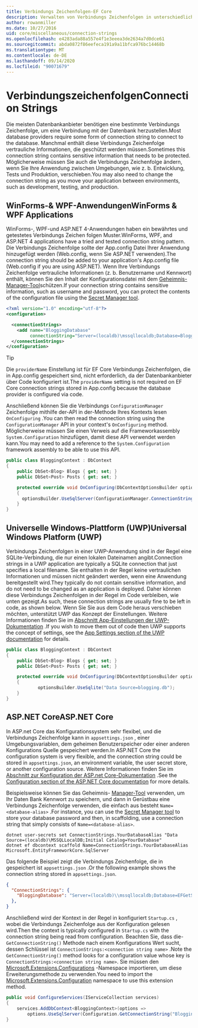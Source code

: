 ```yaml
---
title: Verbindungs Zeichenfolgen-EF Core
description: Verwalten von Verbindungs Zeichenfolgen in unterschiedlichen Umgebungen mit Entity Framework Core
author: rowanmiller
ms.date: 10/27/2016
uid: core/miscellaneous/connection-strings
ms.openlocfilehash: e4283ada88a557e4f1e3eeea3de2634a7d0dce61
ms.sourcegitcommit: abda0872f86eefeca191a9a11bfca976bc14468b
ms.translationtype: MT
ms.contentlocale: de-DE
ms.lasthandoff: 09/14/2020
ms.locfileid: "90071679"
---
```

# <a name="connection-strings"></a><span data-ttu-id="dd7fd-103">Verbindungszeichenfolgen</span><span class="sxs-lookup"><span data-stu-id="dd7fd-103">Connection Strings</span></span>

<span data-ttu-id="dd7fd-104">Die meisten Datenbankanbieter benötigen eine bestimmte Verbindungs Zeichenfolge, um eine Verbindung mit der Datenbank herzustellen.</span><span class="sxs-lookup"><span data-stu-id="dd7fd-104">Most database providers require some form of connection string to connect to the database.</span></span> <span data-ttu-id="dd7fd-105">Manchmal enthält diese Verbindungs Zeichenfolge vertrauliche Informationen, die geschützt werden müssen.</span><span class="sxs-lookup"><span data-stu-id="dd7fd-105">Sometimes this connection string contains sensitive information that needs to be protected.</span></span> <span data-ttu-id="dd7fd-106">Möglicherweise müssen Sie auch die Verbindungs Zeichenfolge ändern, wenn Sie Ihre Anwendung zwischen Umgebungen, wie z. b. Entwicklung, Tests und Produktion, verschieben.</span><span class="sxs-lookup"><span data-stu-id="dd7fd-106">You may also need to change the connection string as you move your application between environments, such as development, testing, and production.</span></span>

## <a name="winforms--wpf-applications"></a><span data-ttu-id="dd7fd-107">WinForms-& WPF-Anwendungen</span><span class="sxs-lookup"><span data-stu-id="dd7fd-107">WinForms & WPF Applications</span></span>

<span data-ttu-id="dd7fd-108">WinForms-, WPF-und ASP.NET 4-Anwendungen haben ein bewährtes und getestetes Verbindungs Zeichen folgen Muster.</span><span class="sxs-lookup"><span data-stu-id="dd7fd-108">WinForms, WPF, and ASP.NET 4 applications have a tried and tested connection string pattern.</span></span> <span data-ttu-id="dd7fd-109">Die Verbindungs Zeichenfolge sollte der App.config Datei Ihrer Anwendung hinzugefügt werden (Web.config, wenn Sie ASP.NET verwenden).</span><span class="sxs-lookup"><span data-stu-id="dd7fd-109">The connection string should be added to your application's App.config file (Web.config if you are using ASP.NET).</span></span> <span data-ttu-id="dd7fd-110">Wenn Ihre Verbindungs Zeichenfolge vertrauliche Informationen (z. b. Benutzername und Kennwort) enthält, können Sie den Inhalt der Konfigurationsdatei mit dem [Geheimnis-Manager-Tool](/aspnet/core/security/app-secrets#secret-manager)schützen.</span><span class="sxs-lookup"><span data-stu-id="dd7fd-110">If your connection string contains sensitive information, such as username and password, you can protect the contents of the configuration file using the [Secret Manager tool](/aspnet/core/security/app-secrets#secret-manager).</span></span>

``` xml
<?xml version="1.0" encoding="utf-8"?>
<configuration>

  <connectionStrings>
    <add name="BloggingDatabase"
         connectionString="Server=(localdb)\mssqllocaldb;Database=Blogging;Trusted_Connection=True;" />
  </connectionStrings>
</configuration>
```

> [!TIP]  
> <span data-ttu-id="dd7fd-111">Die `providerName` Einstellung ist für EF Core Verbindungs Zeichenfolgen, die in App.config gespeichert sind, nicht erforderlich, da der Datenbankanbieter über Code konfiguriert ist.</span><span class="sxs-lookup"><span data-stu-id="dd7fd-111">The `providerName` setting is not required on EF Core connection strings stored in App.config because the database provider is configured via code.</span></span>

<span data-ttu-id="dd7fd-112">Anschließend können Sie die Verbindungs `ConfigurationManager` Zeichenfolge mithilfe der-API in der-Methode Ihres Kontexts lesen `OnConfiguring` .</span><span class="sxs-lookup"><span data-stu-id="dd7fd-112">You can then read the connection string using the `ConfigurationManager` API in your context's `OnConfiguring` method.</span></span> <span data-ttu-id="dd7fd-113">Möglicherweise müssen Sie einen Verweis auf die Frameworkassembly `System.Configuration` hinzufügen, damit diese API verwendet werden kann.</span><span class="sxs-lookup"><span data-stu-id="dd7fd-113">You may need to add a reference to the `System.Configuration` framework assembly to be able to use this API.</span></span>

``` csharp
public class BloggingContext : DbContext
{
    public DbSet<Blog> Blogs { get; set; }
    public DbSet<Post> Posts { get; set; }

    protected override void OnConfiguring(DbContextOptionsBuilder optionsBuilder)
    {
      optionsBuilder.UseSqlServer(ConfigurationManager.ConnectionStrings["BloggingDatabase"].ConnectionString);
    }
}
```

## <a name="universal-windows-platform-uwp"></a><span data-ttu-id="dd7fd-114">Universelle Windows-Plattform (UWP)</span><span class="sxs-lookup"><span data-stu-id="dd7fd-114">Universal Windows Platform (UWP)</span></span>

<span data-ttu-id="dd7fd-115">Verbindungs Zeichenfolgen in einer UWP-Anwendung sind in der Regel eine SQLite-Verbindung, die nur einen lokalen Dateinamen angibt.</span><span class="sxs-lookup"><span data-stu-id="dd7fd-115">Connection strings in a UWP application are typically a SQLite connection that just specifies a local filename.</span></span> <span data-ttu-id="dd7fd-116">Sie enthalten in der Regel keine vertraulichen Informationen und müssen nicht geändert werden, wenn eine Anwendung bereitgestellt wird.</span><span class="sxs-lookup"><span data-stu-id="dd7fd-116">They typically do not contain sensitive information, and do not need to be changed as an application is deployed.</span></span> <span data-ttu-id="dd7fd-117">Daher können diese Verbindungs Zeichenfolgen in der Regel im Code verbleiben, wie unten gezeigt.</span><span class="sxs-lookup"><span data-stu-id="dd7fd-117">As such, these connection strings are usually fine to be left in code, as shown below.</span></span> <span data-ttu-id="dd7fd-118">Wenn Sie Sie aus dem Code heraus verschieben möchten, unterstützt UWP das Konzept der Einstellungen. Weitere Informationen finden Sie im [Abschnitt App-Einstellungen der UWP-Dokumentation](/windows/uwp/app-settings/store-and-retrieve-app-data) .</span><span class="sxs-lookup"><span data-stu-id="dd7fd-118">If you wish to move them out of code then UWP supports the concept of settings, see the [App Settings section of the UWP documentation](/windows/uwp/app-settings/store-and-retrieve-app-data) for details.</span></span>

``` csharp
public class BloggingContext : DbContext
{
    public DbSet<Blog> Blogs { get; set; }
    public DbSet<Post> Posts { get; set; }

    protected override void OnConfiguring(DbContextOptionsBuilder optionsBuilder)
    {
            optionsBuilder.UseSqlite("Data Source=blogging.db");
    }
}
```

## <a name="aspnet-core"></a><span data-ttu-id="dd7fd-119">ASP.NET Core</span><span class="sxs-lookup"><span data-stu-id="dd7fd-119">ASP.NET Core</span></span>

<span data-ttu-id="dd7fd-120">In ASP.net Core das Konfigurationssystem sehr flexibel, und die Verbindungs Zeichenfolge kann in `appsettings.json` , einer Umgebungsvariablen, dem geheimen Benutzerspeicher oder einer anderen Konfigurations Quelle gespeichert werden.</span><span class="sxs-lookup"><span data-stu-id="dd7fd-120">In ASP.NET Core the configuration system is very flexible, and the connection string could be stored in `appsettings.json`, an environment variable, the user secret store, or another configuration source.</span></span> <span data-ttu-id="dd7fd-121">Weitere Informationen finden Sie im [Abschnitt zur Konfiguration der ASP.net Core-Dokumentation](/aspnet/core/fundamentals/configuration) .</span><span class="sxs-lookup"><span data-stu-id="dd7fd-121">See the [Configuration section of the ASP.NET Core documentation](/aspnet/core/fundamentals/configuration) for more details.</span></span>

<span data-ttu-id="dd7fd-122">Beispielsweise können Sie das Geheimnis- [Manager-Tool](/aspnet/core/security/app-secrets#secret-manager) verwenden, um Ihr Daten Bank Kennwort zu speichern, und dann in Gerüstbau eine Verbindungs Zeichenfolge verwenden, die einfach aus besteht `Name=<database-alias>` .</span><span class="sxs-lookup"><span data-stu-id="dd7fd-122">For instance, you can use the [Secret Manager tool](/aspnet/core/security/app-secrets#secret-manager) to store your database password and then, in scaffolding, use a connection string that simply consists of `Name=<database-alias>`.</span></span>

```dotnetcli
dotnet user-secrets set ConnectionStrings.YourDatabaseAlias "Data Source=(localdb)\MSSQLLocalDB;Initial Catalog=YourDatabase"
dotnet ef dbcontext scaffold Name=ConnectionStrings.YourDatabaseAlias Microsoft.EntityFrameworkCore.SqlServer
```

<span data-ttu-id="dd7fd-123">Das folgende Beispiel zeigt die Verbindungs Zeichenfolge, die in gespeichert ist `appsettings.json` .</span><span class="sxs-lookup"><span data-stu-id="dd7fd-123">Or the following example shows the connection string stored in `appsettings.json`.</span></span>

``` json
{
  "ConnectionStrings": {
    "BloggingDatabase": "Server=(localdb)\\mssqllocaldb;Database=EFGetStarted.ConsoleApp.NewDb;Trusted_Connection=True;"
  },
}
```

<span data-ttu-id="dd7fd-124">Anschließend wird der Kontext in der Regel in konfiguriert `Startup.cs` , wobei die Verbindungs Zeichenfolge aus der Konfiguration gelesen wird.</span><span class="sxs-lookup"><span data-stu-id="dd7fd-124">Then the context is typically configured in `Startup.cs` with the connection string being read from configuration.</span></span> <span data-ttu-id="dd7fd-125">Beachten Sie, dass die- `GetConnectionString()` Methode nach einem Konfigurations Wert sucht, dessen Schlüssel ist `ConnectionStrings:<connection string name>` .</span><span class="sxs-lookup"><span data-stu-id="dd7fd-125">Note the `GetConnectionString()` method looks for a configuration value whose key is `ConnectionStrings:<connection string name>`.</span></span> <span data-ttu-id="dd7fd-126">Sie müssen den [Microsoft.Extensions.Configurations](/dotnet/api/microsoft.extensions.configuration) -Namespace importieren, um diese Erweiterungsmethode zu verwenden.</span><span class="sxs-lookup"><span data-stu-id="dd7fd-126">You need to import the [Microsoft.Extensions.Configuration](/dotnet/api/microsoft.extensions.configuration) namespace to use this extension method.</span></span>

``` csharp
public void ConfigureServices(IServiceCollection services)
{
    services.AddDbContext<BloggingContext>(options =>
        options.UseSqlServer(Configuration.GetConnectionString("BloggingDatabase")));
}
```
